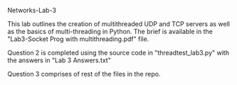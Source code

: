 Networks-Lab-3


This lab outlines the creation of multithreaded UDP and TCP servers as well as the basics of multi-threading in Python. The brief is available in the "Lab3-Socket Prog with multithreading.pdf" file.

Question 2 is completed using the source code in "threadtest_lab3.py" with the answers in "Lab 3 Answers.txt"

Question 3 comprises of rest of the files in the repo.
